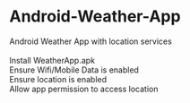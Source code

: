 # Android-Weather-App
Android Weather App with location services
<br /><br />
Install WeatherApp.apk<br />
Ensure Wifi/Mobile Data is enabled<br />
Ensure location is enabled<br />
Allow app permission to access location
